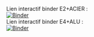 Lien interactif binder E2+ACIER :  
[![Binder](https://mybinder.org/badge.svg)](https://mybinder.org/v2/gh/ECaMorlaix-TSI-1718/RDM/master?filepath=Jean-Marie%2FE2%2BACIER.ipynb)  
Lien interactif binder E4+ALU :  
[![Binder](https://mybinder.org/badge.svg)](https://mybinder.org/v2/gh/ECaMorlaix-TSI-1718/RDM/master?filepath=Jean-Marie%2FE4%2BALU.ipynb)
